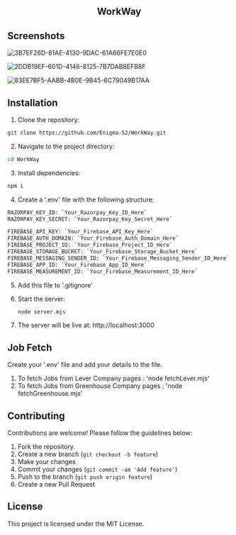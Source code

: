 
<div align="center">

## WorkWay

</div>

## Screenshots

![3B7EF26D-81AE-4130-9DAC-61A66FE7E0E0](https://github.com/Enigma-52/WorkWay/assets/95529619/dccafff9-6e7b-4e17-b9ec-950d3748b985)


![2DDB19EF-601D-4146-8125-7B7DAB8EFB8F](https://github.com/Enigma-52/WorkWay/assets/95529619/9dac6df4-50d3-4fab-8979-084b6b20d1cb)


![83EE7BF5-AABB-4B0E-9B45-6C79049B17AA](https://github.com/Enigma-52/WorkWay/assets/95529619/a398dbb6-0f75-4079-ad85-d24ca36996a1)


## Installation

1. Clone the repository:
```bash
git clone https://github.com/Enigma-52/WorkWay.git
```

2. Navigate to the project directory:
```bash
cd WorkWay
```

3. Install dependencies:
```bash
npm i
```

4. Create a '.env' file with the following structure:

```bash
RAZORPAY_KEY_ID: `Your_Razorpay_Key_ID_Here`
RAZORPAY_KEY_SECRET: `Your_Razorpay_Key_Secret_Here`

FIREBASE_API_KEY: `Your_Firebase_API_Key_Here`
FIREBASE_AUTH_DOMAIN: `Your_Firebase_Auth_Domain_Here`
FIREBASE_PROJECT_ID: `Your_Firebase_Project_ID_Here`
FIREBASE_STORAGE_BUCKET: `Your_Firebase_Storage_Bucket_Here`
FIREBASE_MESSAGING_SENDER_ID: `Your_Firebase_Messaging_Sender_ID_Here`
FIREBASE_APP_ID: `Your_Firebase_App_ID_Here`
FIREBASE_MEASUREMENT_ID: `Your_Firebase_Measurement_ID_Here`
```

5. Add this file to '.gitignore'

6. Start the server:
   ```bash
   node server.mjs
   ```
7. The server will be live at: http://localhost:3000
   
## Job Fetch

Create your '.env' file and add your details to the file.

1. To fetch Jobs from Lever Company pages : 'node fetchLever.mjs'
2. To fetch Jobs from Greenhouse Company pages : 'node fetchGreenhouse.mjs'

## Contributing

Contributions are welcome! Please follow the guidelines below:

1. Fork the repository.
2. Create a new branch (`git checkout -b feature`)
3. Make your changes
4. Commit your changes (`git commit -am 'Add feature'`)
5. Push to the branch (`git push origin feature`)
6. Create a new Pull Request

## License

This project is licensed under the MIT License.
